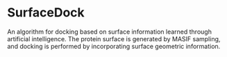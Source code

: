 # SurfaceDock

An algorithm for docking based on surface information learned through artificial intelligence. The protein surface is generated by MASIF sampling, and docking is performed by incorporating surface geometric information.
